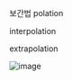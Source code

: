 보간법 polation

interpolation

extrapolation


![image](https://user-images.githubusercontent.com/48343629/57296142-33d7c800-7107-11e9-8277-30bf9892c2f3.png)

